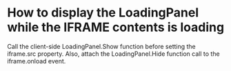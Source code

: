 # How to display the LoadingPanel while the IFRAME contents is loading


<p>Call the client-side LoadingPanel.Show function before setting the iframe.src property. Also, attach the LoadingPanel.Hide function call to the iframe.onload event.</p>

<br/>


